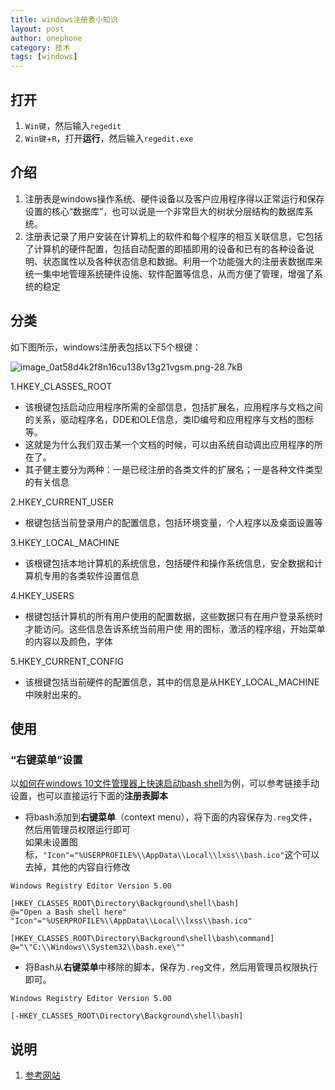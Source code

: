 ```yaml
---
title: windows注册表小知识
layout: post
author: onephone
category: 技术
tags: [windows]
---
```



## 打开

1. `Win键`，然后输入`regedit`  
2. `Win键`+`R`，打开**运行**，然后输入`regedit.exe`  

## 介绍 

1. 注册表是windows操作系统、硬件设备以及客户应用程序得以正常运行和保存设置的核心“数据库”，也可以说是一个非常巨大的树状分层结构的数据库系统。  
2. 注册表记录了用户安装在计算机上的软件和每个程序的相互关联信息，它包括了计算机的硬件配置，包括自动配置的即插即用的设备和已有的各种设备说明、状态属性以及各种状态信息和数据。利用一个功能强大的注册表数据库来统一集中地管理系统硬件设施、软件配置等信息，从而方便了管理，增强了系统的稳定

## 分类

如下图所示，windows注册表包括以下5个根键：

![image_0at58d4k2f8n16cu138v13g21vgsm.png-28.7kB][8]

1.HKEY_CLASSES_ROOT

- 该根键包括启动应用程序所需的全部信息，包括扩展名，应用程序与文档之间的关系，驱动程序名，DDE和OLE信息，类ID编号和应用程序与文档的图标等。
- 这就是为什么我们双击某一个文档的时候，可以由系统自动调出应用程序的所在了。
- 其子健主要分为两种：一是已经注册的各类文件的扩展名；一是各种文件类型的有关信息

2.HKEY_CURRENT_USER

- 根键包括当前登录用户的配置信息，包括环境变量，个人程序以及桌面设置等

3.HKEY_LOCAL_MACHINE

- 该根键包括本地计算机的系统信息，包括硬件和操作系统信息，安全数据和计算机专用的各类软件设置信息

4.HKEY_USERS

- 根键包括计算机的所有用户使用的配置数据，这些数据只有在用户登录系统时才能访问。这些信息告诉系统当前用户使 用的图标，激活的程序组，开始菜单的内容以及颜色，字体

5.HKEY_CURRENT_CONFIG

- 该根键包括当前硬件的配置信息，其中的信息是从HKEY_LOCAL_MACHINE中映射出来的。

## 使用

### “右键菜单”设置

以[如何在windows 10文件管理器上快速启动bash shell](http://www.howtogeek.com/270810/how-to-quickly-launch-a-bash-shell-from-windows-10s-file-explorer/)为例，可以参考链接手动设置，也可以直接运行下面的**注册表脚本**

- 将bash添加到**右键菜单**（context menu），将下面的内容保存为`.reg`文件，然后用管理员权限运行即可  
如果未设置图标，`"Icon"="%USERPROFILE%\\AppData\\Local\\lxss\\bash.ico"`这个可以去掉，其他的内容自行修改

```
Windows Registry Editor Version 5.00

[HKEY_CLASSES_ROOT\Directory\Background\shell\bash]
@="Open a Bash shell here"
"Icon"="%USERPROFILE%\\AppData\\Local\\lxss\\bash.ico"

[HKEY_CLASSES_ROOT\Directory\Background\shell\bash\command]
@="\"C:\\Windows\\System32\\bash.exe\""
```

- 将Bash从**右键菜单**中移除的脚本，保存为`.reg`文件，然后用管理员权限执行即可。

```
Windows Registry Editor Version 5.00

[-HKEY_CLASSES_ROOT\Directory\Background\shell\bash]
```

## 说明
1. [参考网站](http://www.howtogeek.com/270810/how-to-quickly-launch-a-bash-shell-from-windows-10s-file-explorer/)




  [8]: http://static.zybuluo.com/wuzhimang/tiwtzpdtflrgo6aifmfj7rdv/image_1at58d4k2f8n16cu138v13g21vgsm.png
